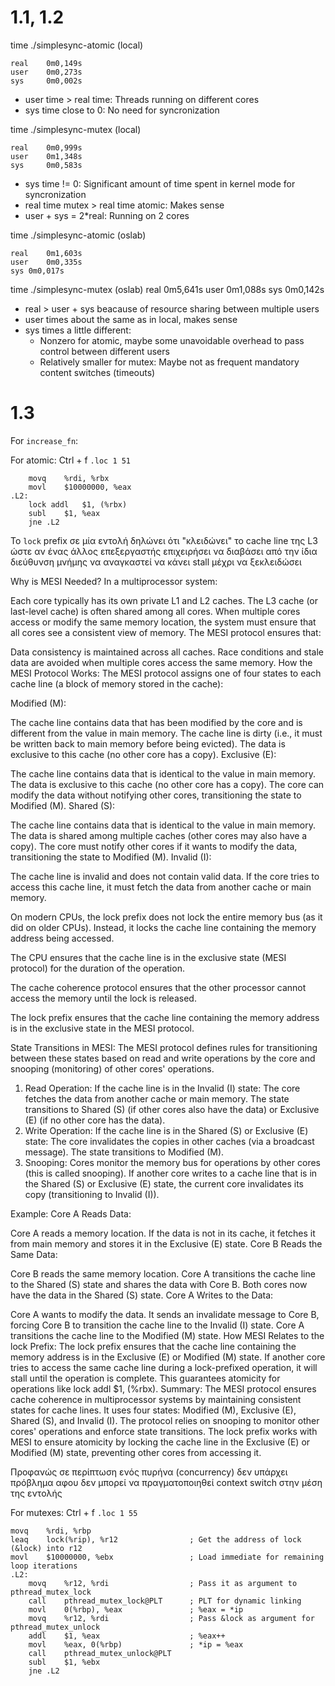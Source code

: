 # 1.1, 1.2

time ./simplesync-atomic (local)
```
real    0m0,149s
user    0m0,273s
sys     0m0,002s
```
- user time > real time: Threads running on different cores
- sys time close to 0: No need for syncronization

time ./simplesync-mutex (local)
```
real    0m0,999s
user    0m1,348s
sys     0m0,583s
```

- sys time != 0: Significant amount of time spent in kernel mode for syncronization
- real time mutex > real time atomic: Makes sense
- user + sys = 2*real: Running on 2 cores

time ./simplesync-atomic (oslab)
```
real	0m1,603s
user	0m0,335s
sys	0m0,017s
```

time ./simplesync-mutex (oslab)
real	0m5,641s
user	0m1,088s
sys	0m0,142s

- real > user + sys beacause of resource sharing between multiple users
- user times about the same as in local, makes sense
- sys times a little different: 
  - Nonzero for atomic, maybe some unavoidable overhead to pass control between different users
  - Relatively smaller for mutex: Maybe not as frequent mandatory content switches (timeouts)

# 1.3

For `increase_fn`:

For atomic:
Ctrl + f `.loc 1 51`

```
	movq	%rdi, %rbx
	movl	$10000000, %eax
.L2:
	lock addl	$1, (%rbx)          
	subl	$1, %eax
	jne	.L2
```

Το `lock` prefix σε μία εντολή δηλώνει ότι "κλειδώνει" το cache line της L3 ώστε αν ένας άλλος επεξεργαστής επιχειρήσει να διαβάσει από την ίδια διεύθυνση μνήμης να αναγκαστεί να κάνει stall μέχρι να ξεκλειδώσει

Why is MESI Needed?
In a multiprocessor system:

Each core typically has its own private L1 and L2 caches.
The L3 cache (or last-level cache) is often shared among all cores.
When multiple cores access or modify the same memory location, the system must ensure that all cores see a consistent view of memory.
The MESI protocol ensures that:

Data consistency is maintained across all caches.
Race conditions and stale data are avoided when multiple cores access the same memory.
How the MESI Protocol Works:
The MESI protocol assigns one of four states to each cache line (a block of memory stored in the cache):

Modified (M):

The cache line contains data that has been modified by the core and is different from the value in main memory.
The cache line is dirty (i.e., it must be written back to main memory before being evicted).
The data is exclusive to this cache (no other core has a copy).
Exclusive (E):

The cache line contains data that is identical to the value in main memory.
The data is exclusive to this cache (no other core has a copy).
The core can modify the data without notifying other cores, transitioning the state to Modified (M).
Shared (S):

The cache line contains data that is identical to the value in main memory.
The data is shared among multiple caches (other cores may also have a copy).
The core must notify other cores if it wants to modify the data, transitioning the state to Modified (M).
Invalid (I):

The cache line is invalid and does not contain valid data.
If the core tries to access this cache line, it must fetch the data from another cache or main memory.

On modern CPUs, the lock prefix does not lock the entire memory bus (as it did on older CPUs). Instead, it locks the cache line containing the memory address being accessed.

The CPU ensures that the cache line is in the exclusive state (MESI protocol) for the duration of the operation.

The cache coherence protocol ensures that the other processor cannot access the memory until the lock is released.

The lock prefix ensures that the cache line containing the memory address is in the exclusive state in the MESI protocol.


State Transitions in MESI:
The MESI protocol defines rules for transitioning between these states based on read and write operations by the core and snooping (monitoring) of other cores' operations.

1. Read Operation:
If the cache line is in the Invalid (I) state:
The core fetches the data from another cache or main memory.
The state transitions to Shared (S) (if other cores also have the data) or Exclusive (E) (if no other core has the data).
2. Write Operation:
If the cache line is in the Shared (S) or Exclusive (E) state:
The core invalidates the copies in other caches (via a broadcast message).
The state transitions to Modified (M).
3. Snooping:
Cores monitor the memory bus for operations by other cores (this is called snooping).
If another core writes to a cache line that is in the Shared (S) or Exclusive (E) state, the current core invalidates its copy (transitioning to Invalid (I)).


Example:
Core A Reads Data:

Core A reads a memory location.
If the data is not in its cache, it fetches it from main memory and stores it in the Exclusive (E) state.
Core B Reads the Same Data:

Core B reads the same memory location.
Core A transitions the cache line to the Shared (S) state and shares the data with Core B.
Both cores now have the data in the Shared (S) state.
Core A Writes to the Data:

Core A wants to modify the data.
It sends an invalidate message to Core B, forcing Core B to transition the cache line to the Invalid (I) state.
Core A transitions the cache line to the Modified (M) state.
How MESI Relates to the lock Prefix:
The lock prefix ensures that the cache line containing the memory address is in the Exclusive (E) or Modified (M) state.
If another core tries to access the same cache line during a lock-prefixed operation, it will stall until the operation is complete.
This guarantees atomicity for operations like lock addl $1, (%rbx).
Summary:
The MESI protocol ensures cache coherence in multiprocessor systems by maintaining consistent states for cache lines.
It uses four states: Modified (M), Exclusive (E), Shared (S), and Invalid (I).
The protocol relies on snooping to monitor other cores' operations and enforce state transitions.
The lock prefix works with MESI to ensure atomicity by locking the cache line in the Exclusive (E) or Modified (M) state, preventing other cores from accessing it.





Προφανώς σε περίπτωση ενός πυρήνα (concurrency) δεν υπάρχει πρόβλημα αφου δεν μπορεί να πραγματοποιηθεί context switch στην μέση της εντολής



For mutexes:
Ctrl + f `.loc 1 55`
```
movq	%rdi, %rbp
leaq	lock(%rip), %r12                ; Get the address of lock (&lock) into r12
movl	$10000000, %ebx                 ; Load immediate for remaining loop iterations
.L2:
	movq	%r12, %rdi                  ; Pass it as argument to pthread_mutex_lock
	call	pthread_mutex_lock@PLT      ; PLT for dynamic linking
	movl	0(%rbp), %eax               ; %eax = *ip
	movq	%r12, %rdi                  ; Pass &lock as argument for pthread_mutex_unlock
	addl	$1, %eax                    ; %eax++
	movl	%eax, 0(%rbp)               ; *ip = %eax
	call	pthread_mutex_unlock@PLT     
	subl	$1, %ebx                    
	jne	.L2
```